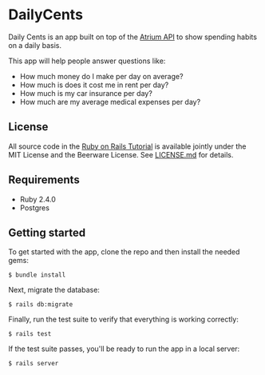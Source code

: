 # DailyCents

Daily Cents is an app built on top of the [Atrium API](atrium.mx.com) to show spending habits on a daily basis.

This app will help people answer questions like:

- How much money do I make per day on average?
- How much is does it cost me in rent per day?
- How much is my car insurance per day?
- How much are my average medical expenses per day?

## License

All source code in the [Ruby on Rails Tutorial](http://railstutorial.org/)
is available jointly under the MIT License and the Beerware License. See
[LICENSE.md](LICENSE.md) for details.

## Requirements

- Ruby 2.4.0
- Postgres


## Getting started

To get started with the app, clone the repo and then install the needed gems:

```
$ bundle install
```

Next, migrate the database:

```
$ rails db:migrate
```

Finally, run the test suite to verify that everything is working correctly:

```
$ rails test
```

If the test suite passes, you'll be ready to run the app in a local server:

```
$ rails server
```
